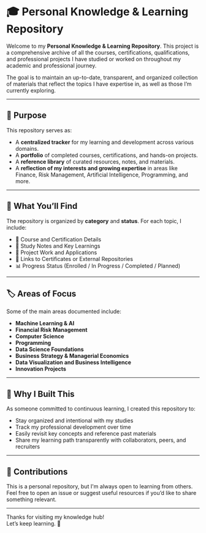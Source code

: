 # 🎓 Personal Knowledge & Learning Repository

Welcome to my **Personal Knowledge & Learning Repository**. This project is a comprehensive archive of all the courses, certifications, qualifications, and professional projects I have studied or worked on throughout my academic and professional journey.

The goal is to maintain an up-to-date, transparent, and organized collection of materials that reflect the topics I have expertise in, as well as those I’m currently exploring.

---

## 🧭 Purpose

This repository serves as:

- A **centralized tracker** for my learning and development across various domains.
- A **portfolio** of completed courses, certifications, and hands-on projects.
- A **reference library** of curated resources, notes, and materials.
- A **reflection of my interests and growing expertise** in areas like Finance, Risk Management, Artificial Intelligence, Programming, and more.

---

## 📂 What You’ll Find

The repository is organized by **category** and **status**. For each topic, I include:

- 📜 Course and Certification Details  
- 🧠 Study Notes and Key Learnings  
- 🧪 Project Work and Applications  
- 🔗 Links to Certificates or External Repositories  
- 📊 Progress Status (Enrolled / In Progress / Completed / Planned)

---

## 🏷️ Areas of Focus

Some of the main areas documented include:

- **Machine Learning & AI**  
- **Financial Risk Management**    
- **Computer Science**  
- **Programming**
- **Data Science Foundations**  
- **Business Strategy & Managerial Economics**  
- **Data Visualization and Business Intelligence**  
- **Innovation Projects**

---

## 📌 Why I Built This

As someone committed to continuous learning, I created this repository to:

- Stay organized and intentional with my studies  
- Track my professional development over time  
- Easily revisit key concepts and reference past materials  
- Share my learning path transparently with collaborators, peers, and recruiters

---

## 🤝 Contributions

This is a personal repository, but I'm always open to learning from others.  
Feel free to open an issue or suggest useful resources if you’d like to share something relevant.

---

Thanks for visiting my knowledge hub!  
Let’s keep learning. 🚀
